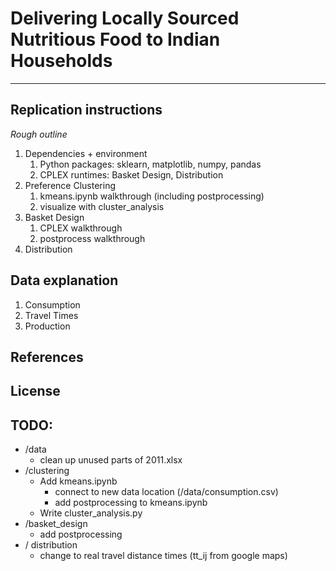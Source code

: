 # Delivering Locally Sourced Nutritious Food to Indian Households
___
## Replication instructions
*Rough outline*
1. Dependencies + environment
    1. Python packages: sklearn, matplotlib, numpy, pandas
    2. CPLEX runtimes: Basket Design, Distribution
2. Preference Clustering
    1. kmeans.ipynb walkthrough (including postprocessing)
    2. visualize with cluster_analysis
3. Basket Design
    1. CPLEX walkthrough
    2. postprocess walkthrough
4. Distribution

## Data explanation
1. Consumption
2. Travel Times
3. Production

## References

## License

## TODO:
- /data
    - clean up unused parts of 2011.xlsx
- /clustering
    - Add kmeans.ipynb
        - connect to new data location (/data/consumption.csv)
        - add postprocessing to kmeans.ipynb
    - Write cluster_analysis.py
- /basket_design
    - add postprocessing
- / distribution
    - change to real travel distance times (tt_ij from google maps)
